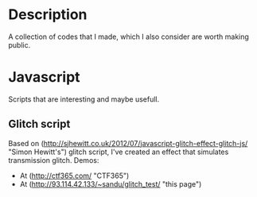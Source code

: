 Description
===========

A collection of codes that I made, which I also consider are worth making public.

Javascript
==========

Scripts that are interesting and maybe usefull.

Glitch script
-------------
Based on (http://sjhewitt.co.uk/2012/07/javascript-glitch-effect-glitch-js/ "Simon Hewitt's") glitch script, I've created an effect that simulates transmission glitch.
Demos:
* At (http://ctf365.com/ "CTF365")
* At (http://93.114.42.133/~sandu/glitch_test/ "this page")

